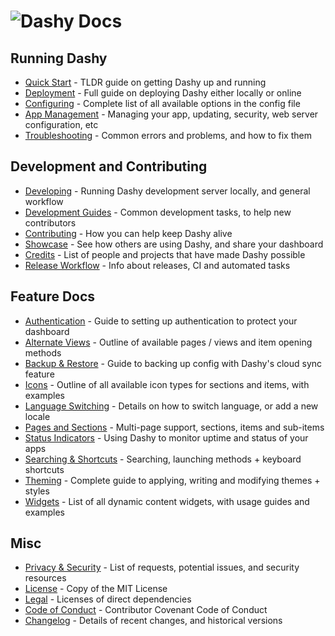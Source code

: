 # ![Dashy Docs](https://i.ibb.co/4mdNf7M/heading-docs.png)

## Running Dashy

- [Quick Start](/docs/quick-start.md) - TLDR guide on getting Dashy up and running
- [Deployment](/docs/deployment.md) - Full guide on deploying Dashy either locally or online
- [Configuring](/docs/configuring.md) - Complete list of all available options in the config file
- [App Management](/docs/management.md) - Managing your app, updating, security, web server configuration, etc
- [Troubleshooting](/docs/troubleshooting.md) - Common errors and problems, and how to fix them

## Development and Contributing

- [Developing](/docs/developing.md) - Running Dashy development server locally, and general workflow
- [Development Guides](/docs/development-guides.md) - Common development tasks, to help new contributors
- [Contributing](/docs/contributing.md) - How you can help keep Dashy alive
- [Showcase](/docs/showcase.md) - See how others are using Dashy, and share your dashboard
- [Credits](/docs/credits.md) - List of people and projects that have made Dashy possible
- [Release Workflow](/docs/release-workflow.md) - Info about releases, CI and automated tasks

## Feature Docs

- [Authentication](/docs/authentication.md) - Guide to setting up authentication to protect your dashboard
- [Alternate Views](/docs/alternate-views.md) - Outline of available pages / views and item opening methods
- [Backup & Restore](/docs/backup-restore.md) - Guide to backing up config with Dashy's cloud sync feature
- [Icons](/docs/icons.md) - Outline of all available icon types for sections and items, with examples
- [Language Switching](/docs/multi-language-support.md) - Details on how to switch language, or add a new locale
- [Pages and Sections](/docs/pages-and-sections.md) - Multi-page support, sections, items and sub-items
- [Status Indicators](/docs/status-indicators.md) - Using Dashy to monitor uptime and status of your apps
- [Searching  & Shortcuts](/docs/searching.md) - Searching, launching methods + keyboard shortcuts
- [Theming](/docs/theming.md) - Complete guide to applying, writing and modifying themes + styles
- [Widgets](/docs/widgets.md) - List of all dynamic content widgets, with usage guides and examples

## Misc

- [Privacy & Security](/docs/privacy.md) - List of requests, potential issues, and security resources
- [License](/LICENSE) - Copy of the MIT License
- [Legal](/.github/LEGAL.md) - Licenses of direct dependencies
- [Code of Conduct](/.github/CODE_OF_CONDUCT.md) - Contributor Covenant Code of Conduct
- [Changelog](/.github/CHANGELOG.md) - Details of recent changes, and historical versions
